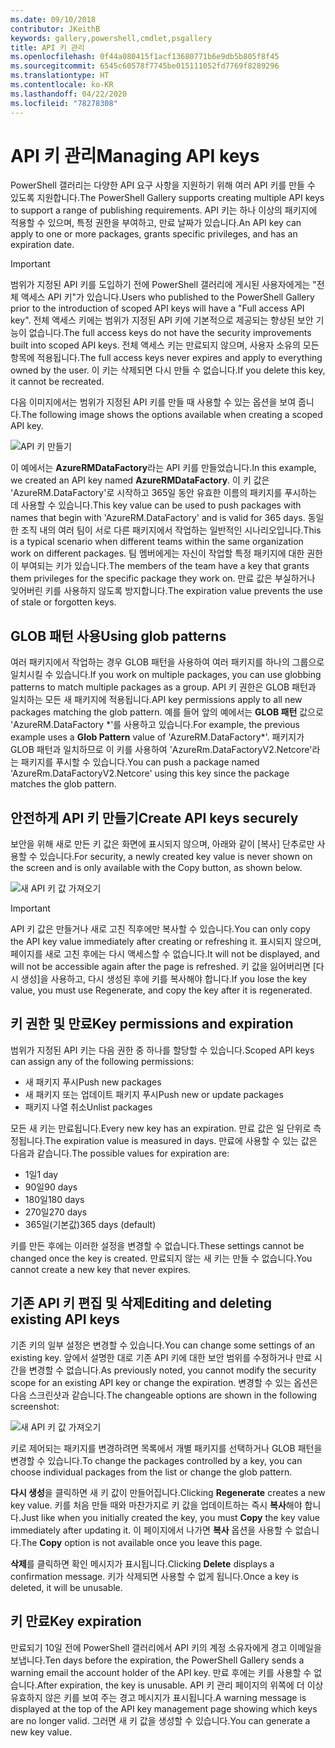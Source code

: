 ```yaml
---
ms.date: 09/10/2018
contributor: JKeithB
keywords: gallery,powershell,cmdlet,psgallery
title: API 키 관리
ms.openlocfilehash: 0f44a080415f1acf13680771b6e9db5b805f8f45
ms.sourcegitcommit: 6545c60578f7745be015111052fd7769f8289296
ms.translationtype: HT
ms.contentlocale: ko-KR
ms.lasthandoff: 04/22/2020
ms.locfileid: "78278308"
---
```

# <a name="managing-api-keys"></a><span data-ttu-id="96928-103">API 키 관리</span><span class="sxs-lookup"><span data-stu-id="96928-103">Managing API keys</span></span>

<span data-ttu-id="96928-104">PowerShell 갤러리는 다양한 API 요구 사항을 지원하기 위해 여러 API 키를 만들 수 있도록 지원합니다.</span><span class="sxs-lookup"><span data-stu-id="96928-104">The PowerShell Gallery supports creating multiple API keys to support a range of publishing requirements.</span></span> <span data-ttu-id="96928-105">API 키는 하나 이상의 패키지에 적용할 수 있으며, 특정 권한을 부여하고, 만료 날짜가 있습니다.</span><span class="sxs-lookup"><span data-stu-id="96928-105">An API key can apply to one or more packages, grants specific privileges, and has an expiration date.</span></span>

> [!IMPORTANT]
> <span data-ttu-id="96928-106">범위가 지정된 API 키를 도입하기 전에 PowerShell 갤러리에 게시된 사용자에게는 "전체 액세스 API 키"가 있습니다.</span><span class="sxs-lookup"><span data-stu-id="96928-106">Users who published to the PowerShell Gallery prior to the introduction of scoped API keys will have a "Full access API key".</span></span> <span data-ttu-id="96928-107">전체 액세스 키에는 범위가 지정된 API 키에 기본적으로 제공되는 향상된 보안 기능이 없습니다.</span><span class="sxs-lookup"><span data-stu-id="96928-107">The full access keys do not have the security improvements built into scoped API keys.</span></span> <span data-ttu-id="96928-108">전체 액세스 키는 만료되지 않으며, 사용자 소유의 모든 항목에 적용됩니다.</span><span class="sxs-lookup"><span data-stu-id="96928-108">The full access keys never expires and apply to everything owned by the user.</span></span> <span data-ttu-id="96928-109">이 키는 삭제되면 다시 만들 수 없습니다.</span><span class="sxs-lookup"><span data-stu-id="96928-109">If you delete this key, it cannot be recreated.</span></span>

<span data-ttu-id="96928-110">다음 이미지에서는 범위가 지정된 API 키를 만들 때 사용할 수 있는 옵션을 보여 줍니다.</span><span class="sxs-lookup"><span data-stu-id="96928-110">The following image shows the options available when creating a scoped API key.</span></span>

![API 키 만들기](media/creating-APIkeys/PSGallery_KeyScoped.png)

<span data-ttu-id="96928-112">이 예에서는 **AzureRMDataFactory**라는 API 키를 만들었습니다.</span><span class="sxs-lookup"><span data-stu-id="96928-112">In this example, we created an API key named **AzureRMDataFactory**.</span></span> <span data-ttu-id="96928-113">이 키 값은 'AzureRM.DataFactory'로 시작하고 365일 동안 유효한 이름의 패키지를 푸시하는 데 사용할 수 있습니다.</span><span class="sxs-lookup"><span data-stu-id="96928-113">This key value can be used to push packages with names that begin with 'AzureRM.DataFactory' and is valid for 365 days.</span></span> <span data-ttu-id="96928-114">동일한 조직 내의 여러 팀이 서로 다른 패키지에서 작업하는 일반적인 시나리오입니다.</span><span class="sxs-lookup"><span data-stu-id="96928-114">This is a typical scenario when different teams within the same organization work on different packages.</span></span> <span data-ttu-id="96928-115">팀 멤버에게는 자신이 작업할 특정 패키지에 대한 권한이 부여되는 키가 있습니다.</span><span class="sxs-lookup"><span data-stu-id="96928-115">The members of the team have a key that grants them privileges for the specific package they work on.</span></span>
<span data-ttu-id="96928-116">만료 값은 부실하거나 잊어버린 키를 사용하지 않도록 방지합니다.</span><span class="sxs-lookup"><span data-stu-id="96928-116">The expiration value prevents the use of stale or forgotten keys.</span></span>

## <a name="using-glob-patterns"></a><span data-ttu-id="96928-117">GLOB 패턴 사용</span><span class="sxs-lookup"><span data-stu-id="96928-117">Using glob patterns</span></span>

<span data-ttu-id="96928-118">여러 패키지에서 작업하는 경우 GLOB 패턴을 사용하여 여러 패키지를 하나의 그룹으로 일치시킬 수 있습니다.</span><span class="sxs-lookup"><span data-stu-id="96928-118">If you work on multiple packages, you can use globbing patterns to match multiple packages as a group.</span></span> <span data-ttu-id="96928-119">API 키 권한은 GLOB 패턴과 일치하는 모든 새 패키지에 적용됩니다.</span><span class="sxs-lookup"><span data-stu-id="96928-119">API key permissions apply to all new packages matching the glob pattern.</span></span> <span data-ttu-id="96928-120">예를 들어 앞의 예에서는 **GLOB 패턴** 값으로 'AzureRM.DataFactory \*'를 사용하고 있습니다.</span><span class="sxs-lookup"><span data-stu-id="96928-120">For example, the previous example uses a **Glob Pattern** value of 'AzureRM.DataFactory\*'.</span></span> <span data-ttu-id="96928-121">패키지가 GLOB 패턴과 일치하므로 이 키를 사용하여 'AzureRm.DataFactoryV2.Netcore'라는 패키지를 푸시할 수 있습니다.</span><span class="sxs-lookup"><span data-stu-id="96928-121">You can push a package named 'AzureRm.DataFactoryV2.Netcore' using this key since the package matches the glob pattern.</span></span>

## <a name="create-api-keys-securely"></a><span data-ttu-id="96928-122">안전하게 API 키 만들기</span><span class="sxs-lookup"><span data-stu-id="96928-122">Create API keys securely</span></span>

<span data-ttu-id="96928-123">보안을 위해 새로 만든 키 값은 화면에 표시되지 않으며, 아래와 같이 [복사] 단추로만 사용할 수 있습니다.</span><span class="sxs-lookup"><span data-stu-id="96928-123">For security, a newly created key value is never shown on the screen and is only available with the Copy button, as shown below.</span></span>

![새 API 키 값 가져오기](media/creating-APIkeys/PSGallery_CopyCreatedKey.png)

> [!IMPORTANT]
> <span data-ttu-id="96928-125">API 키 값은 만들거나 새로 고친 직후에만 복사할 수 있습니다.</span><span class="sxs-lookup"><span data-stu-id="96928-125">You can only copy the API key value immediately after creating or refreshing it.</span></span> <span data-ttu-id="96928-126">표시되지 않으며, 페이지를 새로 고친 후에는 다시 액세스할 수 없습니다.</span><span class="sxs-lookup"><span data-stu-id="96928-126">It will not be displayed, and will not be accessible again after the page is refreshed.</span></span> <span data-ttu-id="96928-127">키 값을 잃어버리면 [다시 생성]을 사용하고, 다시 생성된 후에 키를 복사해야 합니다.</span><span class="sxs-lookup"><span data-stu-id="96928-127">If you lose the key value, you must use Regenerate, and copy the key after it is regenerated.</span></span>

## <a name="key-permissions-and-expiration"></a><span data-ttu-id="96928-128">키 권한 및 만료</span><span class="sxs-lookup"><span data-stu-id="96928-128">Key permissions and expiration</span></span>

<span data-ttu-id="96928-129">범위가 지정된 API 키는 다음 권한 중 하나를 할당할 수 있습니다.</span><span class="sxs-lookup"><span data-stu-id="96928-129">Scoped API keys can assign any of the following permissions:</span></span>

- <span data-ttu-id="96928-130">새 패키지 푸시</span><span class="sxs-lookup"><span data-stu-id="96928-130">Push new packages</span></span>
- <span data-ttu-id="96928-131">새 패키지 또는 업데이트 패키지 푸시</span><span class="sxs-lookup"><span data-stu-id="96928-131">Push new or update packages</span></span>
- <span data-ttu-id="96928-132">패키지 나열 취소</span><span class="sxs-lookup"><span data-stu-id="96928-132">Unlist packages</span></span>

<span data-ttu-id="96928-133">모든 새 키는 만료됩니다.</span><span class="sxs-lookup"><span data-stu-id="96928-133">Every new key has an expiration.</span></span> <span data-ttu-id="96928-134">만료 값은 일 단위로 측정됩니다.</span><span class="sxs-lookup"><span data-stu-id="96928-134">The expiration value is measured in days.</span></span> <span data-ttu-id="96928-135">만료에 사용할 수 있는 값은 다음과 같습니다.</span><span class="sxs-lookup"><span data-stu-id="96928-135">The possible values for expiration are:</span></span>

- <span data-ttu-id="96928-136">1일</span><span class="sxs-lookup"><span data-stu-id="96928-136">1 day</span></span>
- <span data-ttu-id="96928-137">90일</span><span class="sxs-lookup"><span data-stu-id="96928-137">90 days</span></span>
- <span data-ttu-id="96928-138">180일</span><span class="sxs-lookup"><span data-stu-id="96928-138">180 days</span></span>
- <span data-ttu-id="96928-139">270일</span><span class="sxs-lookup"><span data-stu-id="96928-139">270 days</span></span>
- <span data-ttu-id="96928-140">365일(기본값)</span><span class="sxs-lookup"><span data-stu-id="96928-140">365 days (default)</span></span>

<span data-ttu-id="96928-141">키를 만든 후에는 이러한 설정을 변경할 수 없습니다.</span><span class="sxs-lookup"><span data-stu-id="96928-141">These settings cannot be changed once the key is created.</span></span> <span data-ttu-id="96928-142">만료되지 않는 새 키는 만들 수 없습니다.</span><span class="sxs-lookup"><span data-stu-id="96928-142">You cannot create a new key that never expires.</span></span>

## <a name="editing-and-deleting-existing-api-keys"></a><span data-ttu-id="96928-143">기존 API 키 편집 및 삭제</span><span class="sxs-lookup"><span data-stu-id="96928-143">Editing and deleting existing API keys</span></span>

<span data-ttu-id="96928-144">기존 키의 일부 설정은 변경할 수 있습니다.</span><span class="sxs-lookup"><span data-stu-id="96928-144">You can change some settings of an existing key.</span></span> <span data-ttu-id="96928-145">앞에서 설명한 대로 기존 API 키에 대한 보안 범위를 수정하거나 만료 시간을 변경할 수 없습니다.</span><span class="sxs-lookup"><span data-stu-id="96928-145">As previously noted, you cannot modify the security scope for an existing API key or change the expiration.</span></span> <span data-ttu-id="96928-146">변경할 수 있는 옵션은 다음 스크린샷과 같습니다.</span><span class="sxs-lookup"><span data-stu-id="96928-146">The changeable options are shown in the following screenshot:</span></span>

![새 API 키 값 가져오기](media/creating-APIkeys/PSGallery_EditAPIKey.png)

<span data-ttu-id="96928-148">키로 제어되는 패키지를 변경하려면 목록에서 개별 패키지를 선택하거나 GLOB 패턴을 변경할 수 있습니다.</span><span class="sxs-lookup"><span data-stu-id="96928-148">To change the packages controlled by a key, you can choose individual packages from the list or change the glob pattern.</span></span>

<span data-ttu-id="96928-149">**다시 생성**을 클릭하면 새 키 값이 만들어집니다.</span><span class="sxs-lookup"><span data-stu-id="96928-149">Clicking **Regenerate** creates a new key value.</span></span> <span data-ttu-id="96928-150">키를 처음 만들 때와 마찬가지로 키 값을 업데이트하는 즉시 **복사**해야 합니다.</span><span class="sxs-lookup"><span data-stu-id="96928-150">Just like when you initially created the key, you must **Copy** the key value immediately after updating it.</span></span> <span data-ttu-id="96928-151">이 페이지에서 나가면 **복사** 옵션을 사용할 수 없습니다.</span><span class="sxs-lookup"><span data-stu-id="96928-151">The **Copy** option is not available once you leave this page.</span></span>

<span data-ttu-id="96928-152">**삭제**를 클릭하면 확인 메시지가 표시됩니다.</span><span class="sxs-lookup"><span data-stu-id="96928-152">Clicking **Delete** displays a confirmation message.</span></span> <span data-ttu-id="96928-153">키가 삭제되면 사용할 수 없게 됩니다.</span><span class="sxs-lookup"><span data-stu-id="96928-153">Once a key is deleted, it will be unusable.</span></span>

## <a name="key-expiration"></a><span data-ttu-id="96928-154">키 만료</span><span class="sxs-lookup"><span data-stu-id="96928-154">Key expiration</span></span>

<span data-ttu-id="96928-155">만료되기 10일 전에 PowerShell 갤러리에서 API 키의 계정 소유자에게 경고 이메일을 보냅니다.</span><span class="sxs-lookup"><span data-stu-id="96928-155">Ten days before the expiration, the PowerShell Gallery sends a warning email the account holder of the API key.</span></span> <span data-ttu-id="96928-156">만료 후에는 키를 사용할 수 없습니다.</span><span class="sxs-lookup"><span data-stu-id="96928-156">After expiration, the key is unusable.</span></span> <span data-ttu-id="96928-157">API 키 관리 페이지의 위쪽에 더 이상 유효하지 않은 키를 보여 주는 경고 메시지가 표시됩니다.</span><span class="sxs-lookup"><span data-stu-id="96928-157">A warning message is displayed at the top of the API key management page showing which keys are no longer valid.</span></span> <span data-ttu-id="96928-158">그러면 새 키 값을 생성할 수 있습니다.</span><span class="sxs-lookup"><span data-stu-id="96928-158">You can generate a new key value.</span></span>

